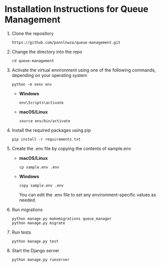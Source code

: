 # Installation Instructions for Queue Management

1. Clone the repository
   ```
   https://github.com/pannlnwza/queue-management.git
   ```
2. Change the directory into the repo
   ```
   cd queue-management
   ```

3. Activate the virtual environment using one of the following commands, depending on your operating system

    ```shell
    python -m venv env
    ```
    
    - **Windows**
    
      ```shell
      env\Scripts\activate
      ```
    
    - **macOS/Linux**
    
        ```shell
        source env/bin/activate
        ```

4. Install the required packages using pip
   ```shell
   pip install -r requirements.txt
   ```
   
5. Create the .env file by copying the contents of sample.env
   - **macOS/Linux**
     ```shell
     cp sample.env .env
     ```
   - **Windows**
     ```shell
     copy sample.env .env
     ```
     You can edit the .env file to set any environment-specific values as needed.


6. Run migrations
   ```shell
   python manage.py makemigrations queue_manager
   python manage.py migrate
   ```

7. Run tests
   ```shell
   python manage.py test
   ```
   
8. Start the Django server
   ```shell
   python manage.py runserver
   ```
